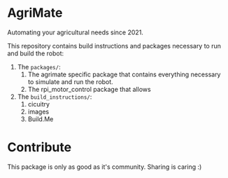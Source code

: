 # AgriMate

Automating your agricultural needs since 2021.

This repository contains build instructions and packages necessary to run and build the robot:
1. The `packages/`:
    1. The agrimate specific package that contains everything necessary to simulate and run the robot.
    2. The rpi_motor_control package that allows 
2. The `build_instructions/`:
    1. cicuitry
    2. images
    3. Build.Me

# Contribute

This package is only as good as it's community.
Sharing is caring :)
